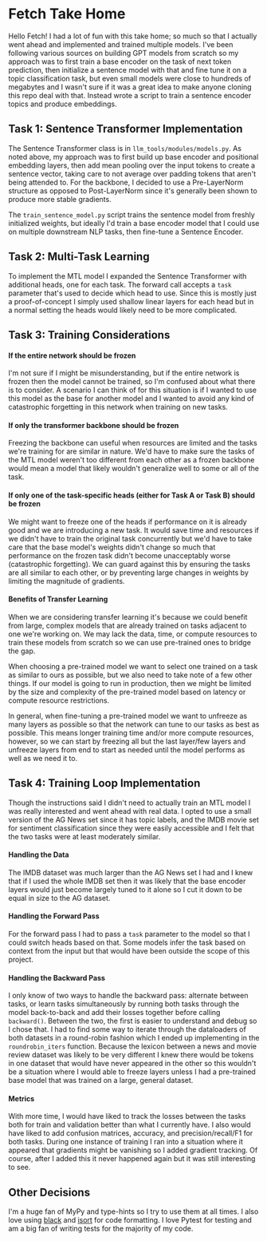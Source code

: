 # Fetch Take Home
Hello Fetch! I had a lot of fun with this take home; so much so that I actually went ahead and implemented and trained multiple models. I've been following various sources on building GPT models from scratch so my approach was to first train a base encoder on the task of next token prediction, then initialize a sentence model with that and fine tune it on a topic classification task, but even small models were close to hundreds of megabytes and I wasn't sure if it was a great idea to make anyone cloning this repo deal with that. Instead wrote a script to train a sentence encoder topics and produce embeddings. 

## Task 1: Sentence Transformer Implementation
The Sentence Transformer class is in `llm_tools/modules/models.py`. As noted above, my approach was to first build up base encoder and positional embedding layers, then add mean pooling over the input tokens to create a sentence vector, taking care to not average over padding tokens that aren't being attended to. For the backbone, I decided to use a Pre-LayerNorm structure as opposed to Post-LayerNorm since it's generally been shown to produce more stable gradients.

The `train_sentence_model.py` script trains the sentence model from freshly initialized weights, but ideally I'd train a base encoder model that I could use on multiple downstream NLP tasks, then fine-tune a Sentence Encoder.

## Task 2: Multi-Task Learning
To implement the MTL model I expanded the Sentence Transformer with additional heads, one for each task. The forward call accepts a `task` parameter that's used to decide which head to use. Since this is mostly just a proof-of-concept I simply used shallow linear layers for each head but in a normal setting the heads would likely need to be more complicated.

## Task 3: Training Considerations
#### If the entire network should be frozen
I'm not sure if I might be misunderstanding, but if the entire network is frozen then the model cannot be trained, so I'm confused about what there is to consider. A scenario I can think of for this situation is if I wanted to use this model as the base for another model and I wanted to avoid any kind of catastrophic forgetting in this network when training on new tasks.

#### If only the transformer backbone should be frozen
Freezing the backbone can useful when resources are limited and the tasks we're training for are similar in nature. We'd have to make sure the tasks of the MTL model weren't too different from each other as a frozen backbone would mean a model that likely wouldn't generalize well to some or all of the task.

#### If only one of the task-specific heads (either for Task A or Task B) should be frozen
We might want to freeze one of the heads if performance on it is already good and we are introducing a new task. It would save time and resources if we didn't have to train the original task concurrently but we'd have to take care that the base model's weights didn't change so much that performance on the frozen task didn't become unacceptably worse (catastrophic forgetting). We can guard against this by ensuring the tasks are all similar to each other, or by preventing large changes in weights by limiting the magnitude of gradients. 

#### Benefits of Transfer Learning
When we are considering transfer learning it's because we could benefit from large, complex models that are already trained on tasks adjacent to one we're working on. We may lack the data, time, or compute resources to train these models from scratch so we can use pre-trained ones to bridge the gap.

When choosing a pre-trained model we want to select one trained on a task as similar to ours as possible, but we also need to take note of a few other things. If our model is going to run in production, then we might be limited by the size and complexity of the pre-trained model based on latency or compute resource restrictions.

In general, when fine-tuning a pre-trained model we want to unfreeze as many layers as possible so that the network can tune to our tasks as best as possible. This means longer training time and/or more compute resources, however, so we can start by freezing all but the last layer/few layers and unfreeze layers from end to start as needed until the model performs as well as we need it to.

## Task 4: Training Loop Implementation
Though the instructions said I didn't need to actually train an MTL model I was really interested and went ahead with real data. I opted to use a small version of the AG News set since it has topic labels, and the IMDB movie set for sentiment classification since they were easily accessible and I felt that the two tasks were at least moderately similar. 

#### Handling the Data
The IMDB dataset was much larger than the AG News set I had and I knew that if I used the whole IMDB set then it was likely that the base encoder layers would just become largely tuned to it alone so I cut it down to be equal in size to the AG dataset.

#### Handling the Forward Pass
For the forward pass I had to pass a `task` parameter to the model so that I could switch  heads based on that. Some models infer the task based on context from the input but that would have been outside the scope of this project.

#### Handling the Backward Pass
I only know of two ways to handle the backward pass: alternate between tasks, or learn tasks simultaneously by running both tasks through the model back-to-back and add their losses together before calling `backward()`. Between the two, the first is easier to understand and debug so I chose that. I had to find some way to iterate through the dataloaders of both datasets in a round-robin fashion which I ended up implementing in the `roundrobin_iters` function. Because the lexicon between a news and movie review dataset was likely to be very different I knew there would be tokens in one dataset that would have never appeared in the other so this wouldn't be a situation where I would able to freeze layers unless I had a pre-trained base model that was trained on a large, general dataset.

#### Metrics
With more time, I would have liked to track the losses between the tasks both for train and validation better than what I currently have. I also would have liked to add confusion matrices, accuracy, and precision/recall/F1 for both tasks. During one instance of training I ran into a situation where it appeared that gradients might be vanishing so I added gradient tracking. Of course, after I added this it never happened again but it was still interesting to see.

## Other Decisions
I'm a huge fan of MyPy and type-hints so I try to use them at all times. I also love using [black](https://github.com/psf/black) and [isort](https://pycqa.github.io/isort/) for code formatting. I love Pytest for testing and am a big fan of writing tests for the majority of my code.